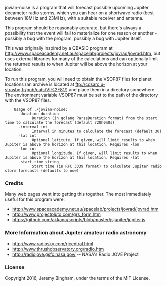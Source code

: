 jovian-noise is a program that will forecast possible upcoming Jupiter decameter radio storms, which you can hear on a shortwave radio (best between 18MHz and 23MHz), with a suitable receiver and antenna.

This program should be reasonably accurate, but there's always a possibility that the event will fail to materialize for one reason or another - possibly a bug with the program, possibly a bug with Jupiter itself.

This was originally inspired by a QBASIC program at http://www.spaceacademy.net.au/spacelab/projects/jovrad/jovrad.htm, but uses external libraries for many of the calculations and can optionally limit the returned results to when Jupiter will be above the horizon at your location.

To run this program, you will need to obtain the VSOP87 files for planet locations (an archive is located at ftp://cdsarc.u-strasbg.fr/pub/cats/VI%2F81/) and place them in a directory somewhere. The environment variable VSOP87 must be set to the path of the directory with the VSOP87 files.

```
    Usage of ./jovian-noise:
      -duration duration
       	    Duration (in golang ParseDuration format) from the start time to calculate the forecast (default 720h0m0s)
      -interval int
    	    Interval in minutes to calculate the forecast (default 30)
      -lat int
    	    Optional latitute. If given, will limit results to when Jupiter is above the horizon at this location. Requires -lon
      -lon int
    	    Optional longitude. If given, will limit results to when Jupiter is above the horizon at this location. Requires -lat
      -start-time string
    	    Start time (in RFC 3339 format) to calculate Jupiter radio storm forecasts (defaults to now)
```

### Credits

Many web pages went into getting this together. The most immediately useful for this program were:

* http://www.spaceacademy.net.au/spacelab/projects/jovrad/jovrad.htm
* http://www.projectpluto.com/grs_form.htm
* https://github.com/akkana/scripts/blob/master/jsjupiter/jupiter.js

### More Information about Jupiter amateur radio astronomy

* http://www.radiosky.com/rjcentral.html
* http://www.thrushobservatory.org/radio.htm
* http://radiojove.gsfc.nasa.gov/ -- NASA's Radio JOVE Project

### License

Copyright 2016, Jeremy Bingham, under the terms of the MIT License.
